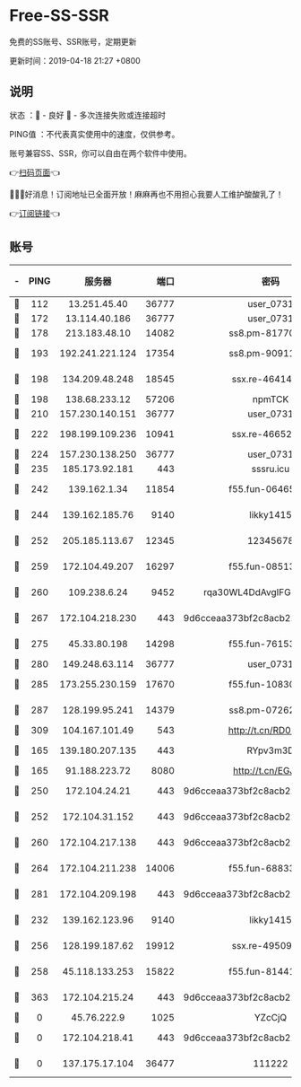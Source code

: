 # Free-SS-SSR

免费的SS账号、SSR账号，定期更新

更新时间：2019-04-18 21:27 +0800

## 说明

状态     ：🙂 - 良好 🙁 - 多次连接失败或连接超时

PING值   ：不代表真实使用中的速度，仅供参考。

账号兼容SS、SSR，你可以自由在两个软件中使用。

👉[扫码页面](https://liesauer.github.io/Free-SS-SSR/)👈

🎉🎉🎉好消息！订阅地址已全面开放！麻麻再也不用担心我要人工维护酸酸乳了！

👉[订阅链接](https://www.liesauer.net/yogurt/subscribe?ACCESS_TOKEN=DAYxR3mMaZAsaqUb)👈

## 账号

|-|PING|服务器|端口|密码|加密方式|区域|
|:----:|:----:|:-----:|-----:|:----:|:----:|:----:|
|🙂|112|13.251.45.40|36777|user_0731|chacha20|SG|
|🙂|172|13.114.40.186|36777|user_0731|chacha20|JP|
|🙂|178|213.183.48.10|14082|ss8.pm-81770176|rc4-md5|RU|
|🙂|193|192.241.221.124|17354|ss8.pm-90911849|aes-256-cfb|US|
|🙂|198|134.209.48.248|18545|ssx.re-46414976|aes-256-cfb|US|
|🙂|198|138.68.233.12|57206|npmTCK|rc4-md5|US|
|🙂|210|157.230.140.151|36777|user_0731|chacha20|US|
|🙂|222|198.199.109.236|10941|ssx.re-46652544|aes-256-cfb|US|
|🙂|224|157.230.138.250|36777|user_0731|chacha20|US|
|🙂|235|185.173.92.181|443|sssru.icu|rc4-md5|RU|
|🙂|242|139.162.1.34|11854|f55.fun-06465313|aes-256-cfb|SG|
|🙂|244|139.162.185.76|9140|likky1415|aes-256-cfb|DE|
|🙂|252|205.185.113.67|12345|12345678|aes-256-cfb|US|
|🙂|259|172.104.49.207|16297|f55.fun-08513752|aes-256-cfb|SG|
|🙂|260|109.238.6.24|9452|rqa30WL4DdAvgIFG6Fs3znzTa|aes-256-cfb|FR|
|🙂|267|172.104.218.230|443|9d6cceaa373bf2c8acb22e60b6a58be6|aes-256-cfb|US|
|🙂|275|45.33.80.198|14298|f55.fun-76153694|aes-256-cfb|US|
|🙂|280|149.248.63.114|36777|user_0731|chacha20|CA|
|🙂|285|173.255.230.159|17670|f55.fun-10830898|aes-256-cfb|US|
|🙂|287|128.199.95.241|14379|ss8.pm-07262582|aes-256-cfb|SG|
|🙂|309|104.167.101.49|543|http://t.cn/RD0D7sx|rc4-md5|CA|
|🙂|165|139.180.207.135|443|RYpv3m3D|aes-256-cfb|JP|
|🙂|165|91.188.223.72|8080|http://t.cn/EGJIyrl|rc4-md5|RU|
|🙂|250|172.104.24.21|443|9d6cceaa373bf2c8acb22e60b6a58be6|aes-256-cfb|US|
|🙂|252|172.104.31.152|443|9d6cceaa373bf2c8acb22e60b6a58be6|aes-256-cfb|US|
|🙂|260|172.104.217.138|443|9d6cceaa373bf2c8acb22e60b6a58be6|aes-256-cfb|US|
|🙂|264|172.104.211.238|14006|f55.fun-68833628|aes-256-cfb|US|
|🙂|281|172.104.209.198|443|9d6cceaa373bf2c8acb22e60b6a58be6|aes-256-cfb|US|
|🙁|232|139.162.123.96|9140|likky1415|aes-256-cfb|JP|
|🙁|256|128.199.187.62|19912|ssx.re-49509781|aes-256-cfb|SG|
|🙁|258|45.118.133.253|15822|f55.fun-81441070|aes-256-cfb|SG|
|🙁|363|172.104.215.24|443|9d6cceaa373bf2c8acb22e60b6a58be6|aes-256-cfb|US|
|🙁|0|45.76.222.9|1025|YZcCjQ|rc4-md5|JP|
|🙁|0|172.104.218.41|443|9d6cceaa373bf2c8acb22e60b6a58be6|aes-256-cfb|US|
|🙁|0|137.175.17.104|36477|111222|aes-256-cfb|US|
